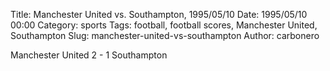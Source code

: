 Title: Manchester United vs. Southampton, 1995/05/10
Date: 1995/05/10 00:00
Category: sports
Tags: football, football scores, Manchester United, Southampton
Slug: manchester-united-vs-southampton
Author: carbonero


Manchester United 2 - 1 Southampton
